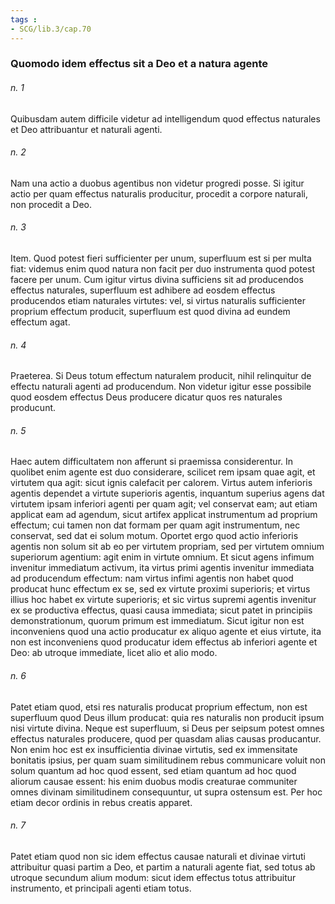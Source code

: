 ```yaml
---
tags : 
- SCG/lib.3/cap.70
---
```


### Quomodo idem effectus sit a Deo et a natura agente

###### n. 1
Quibusdam autem difficile videtur ad intelligendum quod effectus naturales et Deo attribuantur et naturali agenti.

###### n. 2
Nam una actio a duobus agentibus non videtur progredi posse. Si igitur actio per quam effectus naturalis producitur, procedit a corpore naturali, non procedit a Deo.

###### n. 3
Item. Quod potest fieri sufficienter per unum, superfluum est si per multa fiat: videmus enim quod natura non facit per duo instrumenta quod potest facere per unum. Cum igitur virtus divina sufficiens sit ad producendos effectus naturales, superfluum est adhibere ad eosdem effectus producendos etiam naturales virtutes: vel, si virtus naturalis sufficienter proprium effectum producit, superfluum est quod divina ad eundem effectum agat.

###### n. 4
Praeterea. Si Deus totum effectum naturalem producit, nihil relinquitur de effectu naturali agenti ad producendum. Non videtur igitur esse possibile quod eosdem effectus Deus producere dicatur quos res naturales producunt.

###### n. 5
Haec autem difficultatem non afferunt si praemissa considerentur. In quolibet enim agente est duo considerare, scilicet rem ipsam quae agit, et virtutem qua agit: sicut ignis calefacit per calorem. Virtus autem inferioris agentis dependet a virtute superioris agentis, inquantum superius agens dat virtutem ipsam inferiori agenti per quam agit; vel conservat eam; aut etiam applicat eam ad agendum, sicut artifex applicat instrumentum ad proprium effectum; cui tamen non dat formam per quam agit instrumentum, nec conservat, sed dat ei solum motum. Oportet ergo quod actio inferioris agentis non solum sit ab eo per virtutem propriam, sed per virtutem omnium superiorum agentium: agit enim in virtute omnium. Et sicut agens infimum invenitur immediatum activum, ita virtus primi agentis invenitur immediata ad producendum effectum: nam virtus infimi agentis non habet quod producat hunc effectum ex se, sed ex virtute proximi superioris; et virtus illius hoc habet ex virtute superioris; et sic virtus supremi agentis invenitur ex se productiva effectus, quasi causa immediata; sicut patet in principiis demonstrationum, quorum primum est immediatum. Sicut igitur non est inconveniens quod una actio producatur ex aliquo agente et eius virtute, ita non est inconveniens quod producatur idem effectus ab inferiori agente et Deo: ab utroque immediate, licet alio et alio modo.

###### n. 6
Patet etiam quod, etsi res naturalis producat proprium effectum, non est superfluum quod Deus illum producat: quia res naturalis non producit ipsum nisi virtute divina. Neque est superfluum, si Deus per seipsum potest omnes effectus naturales producere, quod per quasdam alias causas producantur. Non enim hoc est ex insufficientia divinae virtutis, sed ex immensitate bonitatis ipsius, per quam suam similitudinem rebus communicare voluit non solum quantum ad hoc quod essent, sed etiam quantum ad hoc quod aliorum causae essent: his enim duobus modis creaturae communiter omnes divinam similitudinem consequuntur, ut supra ostensum est. Per hoc etiam decor ordinis in rebus creatis apparet.

###### n. 7
Patet etiam quod non sic idem effectus causae naturali et divinae virtuti attribuitur quasi partim a Deo, et partim a naturali agente fiat, sed totus ab utroque secundum alium modum: sicut idem effectus totus attribuitur instrumento, et principali agenti etiam totus.

